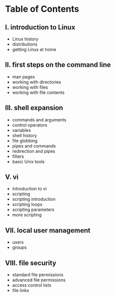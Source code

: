 # Table of Contents

## I. introduction to Linux
 - Linux history 
 - distributions 
 - getting Linux at home 

## II. first steps on the command line 
 - man pages 
 - working with directories 
 - working with files 
 - working with file contents 

## III. shell expansion 
 - commands and arguments 
 - control operators 
 - variables 
 - shell history 
 - file globbing 
 - pipes and commands 
 - redirection and pipes 
 - filters 
 - basic Unix tools

## V. vi 
 - Introduction to vi
 - scripting 
 - scripting introduction 
 - scripting loops 
 - scripting parameters 
 - more scripting 

## VII. local user management 
 - users 
 - groups 

## VIII. file security
 - standard file permissions 
 - advanced file permissions 
 - access control lists
 - file links
